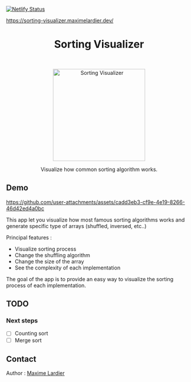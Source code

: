 [![Netlify Status](https://api.netlify.com/api/v1/badges/50bcecff-9cf2-4c5f-a5b4-7b0c492d7cb2/deploy-status)](https://app.netlify.com/sites/algo-pathfinding-visualizer/deploys)

https://sorting-visualizer.maximelardier.dev/

<h1 align="center">Sorting Visualizer</h1> 

<br>

<p align="center">
    <a href="#">
        <img alt="Sorting Visualizer" title="Sorting Visualizer" src="https://i.imgur.com/YPVA1E8.png" width="250">
    </a>
</p>
<p align="center">Visualize how common sorting algorithm works.</p>

## Demo

https://github.com/user-attachments/assets/cadd3eb3-cf9e-4e19-8266-46d42ed4a0bc

This app let you visualize how most famous sorting algorithms works and generate specific type of arrays (shuffled, inversed, etc..)

Principal features :
- Visualize sorting process
- Change the shuffling algorithm
- Change the size of the array
- See the complexity of each implementation

The goal of the app is to provide an easy way to visualize the sorting process of each implementation.

## TODO

### Next steps

- [ ] Counting sort
- [ ] Merge sort

## Contact

Author : [Maxime Lardier](mailto:max@💻.kz)
